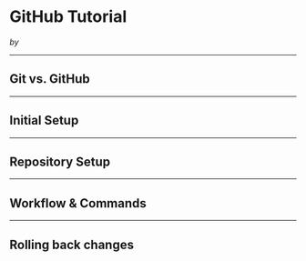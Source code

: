 # GitHub Tutorial

_by <your-name-here>_

---
## Git vs. GitHub



---
## Initial Setup



---
## Repository Setup



---
## Workflow & Commands



---
## Rolling back changes